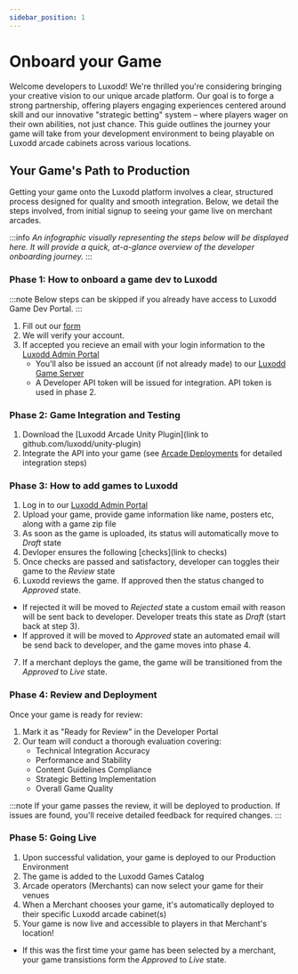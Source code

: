```yaml
---
sidebar_position: 1
---
```


# Onboard your Game

Welcome developers to Luxodd! We're thrilled you're considering bringing your creative vision to our unique arcade platform. Our goal is to forge a strong partnership, offering players engaging experiences centered around skill and our innovative "strategic betting" system – where players wager on their own abilities, not just chance. This guide outlines the journey your game will take from your development environment to being playable on Luxodd arcade cabinets across various locations.

## Your Game's Path to Production

Getting your game onto the Luxodd platform involves a clear, structured process designed for quality and smooth integration. Below, we detail the steps involved, from initial signup to seeing your game live on merchant arcades.

:::info
_An infographic visually representing the steps below will be displayed here. It will provide a quick, at-a-glance overview of the developer onboarding journey._
:::


### Phase 1: How to onboard a game dev to Luxodd

:::note
Below steps can be skipped if you already have access to Luxodd Game Dev Portal.
:::

1. Fill out our [form](https://forms.gle/ixqvtC9uKjJUNL5k8)
2. We will verify your account.
3. If accepted you recieve an email with your login information to the [Luxodd Admin Portal](https://admin.luxodd.com)  
   - You'll also be issued an account (if not already made) to our [Luxodd Game Server](https://app.luxodd.com/registration?redirect=/home)
   - A Developer API token will be issued for integration. API token is used in phase 2.
  

### Phase 2: Game Integration and Testing

1. Download the [Luxodd Arcade Unity Plugin](link to github.com/luxodd/unity-plugin)
2. Integrate the API into your game (see [Arcade Deployments](/docs/category/arcade-deployments) for detailed integration steps)

### Phase 3: How to add games to Luxodd

1. Log in to our [Luxodd Admin Portal](https://admin.luxodd.com)
2. Upload your game, provide game information like name, posters etc, along with a game zip file
3. As soon as the game is uploaded, its status will automatically move to _Draft_ state
4. Devloper ensures the following [checks](link to checks)
5. Once checks are passed and satisfactory, developer can toggles their game to the _Review_ state
6. Luxodd reviews the game. If approved then the status changed to _Approved_ state.
- If rejected it will be moved to _Rejected_ state a custom email with reason will be sent back to developer. Developer treats this state as _Draft_ (start back at step 3).
- If approved it will be moved to _Approved_ state an automated email will be send back to developer, and the game moves into phase 4.
7. If a merchant deploys the game, the game will be transitioned from the _Approved_ to _Live_ state.


### Phase 4: Review and Deployment

Once your game is ready for review:

1. Mark it as "Ready for Review" in the Developer Portal
2. Our team will conduct a thorough evaluation covering:
   - Technical Integration Accuracy
   - Performance and Stability
   - Content Guidelines Compliance
   - Strategic Betting Implementation
   - Overall Game Quality

:::note
If your game passes the review, it will be deployed to production. If issues are found, you'll receive detailed feedback for required changes.
:::

### Phase 5: Going Live

1. Upon successful validation, your game is deployed to our Production Environment
2. The game is added to the Luxodd Games Catalog
3. Arcade operators (Merchants) can now select your game for their venues
4. When a Merchant chooses your game, it's automatically deployed to their specific Luxodd arcade cabinet(s)
5. Your game is now live and accessible to players in that Merchant's location!
  - If this was the first time your game has been selected by a merchant, your game transistions form the _Approved_ to _Live_ state.
